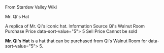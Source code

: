 From Stardew Valley Wiki

Mr. Qi's Hat

A replica of Mr. Qi's iconic hat. Information Source Qi's Walnut Room Purchase Price data-sort-value="5"&gt; 5 Sell Price Cannot be sold

**Mr. Qi's Hat** is a hat that can be purchased from Qi's Walnut Room for data-sort-value="5"&gt; 5.
